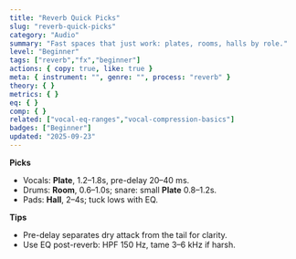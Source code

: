 ```yaml
---
title: "Reverb Quick Picks"
slug: "reverb-quick-picks"
category: "Audio"
summary: "Fast spaces that just work: plates, rooms, halls by role."
level: "Beginner"
tags: ["reverb","fx","beginner"]
actions: { copy: true, like: true }
meta: { instrument: "", genre: "", process: "reverb" }
theory: { }
metrics: { }
eq: { }
comp: { }
related: ["vocal-eq-ranges","vocal-compression-basics"]
badges: ["Beginner"]
updated: "2025-09-23"
---
```

**Picks**
- Vocals: **Plate**, 1.2–1.8s, pre-delay 20–40 ms.
- Drums: **Room**, 0.6–1.0s; snare: small **Plate** 0.8–1.2s.
- Pads: **Hall**, 2–4s; tuck lows with EQ.

**Tips**
- Pre-delay separates dry attack from the tail for clarity.
- Use EQ post-reverb: HPF 150 Hz, tame 3–6 kHz if harsh.
